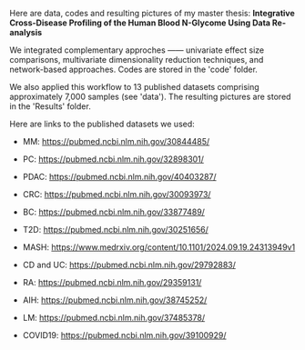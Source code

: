 Here are data, codes and resulting pictures of my master thesis: **Integrative Cross-Disease Profiling of the Human Blood N-Glycome Using Data Re-analysis**

We integrated complementary approches —— univariate effect size comparisons, multivariate dimensionality reduction techniques, and network-based approaches. Codes are stored in the 'code' folder.

We also applied this workflow to 13 published datasets comprising approximately 7,000 samples (see 'data'). The resulting pictures are stored in the 'Results' folder.


Here are links to the published datasets we used:

- MM: https://pubmed.ncbi.nlm.nih.gov/30844485/ 

- PC: https://pubmed.ncbi.nlm.nih.gov/32898301/

- PDAC: https://pubmed.ncbi.nlm.nih.gov/40403287/

- CRC: https://pubmed.ncbi.nlm.nih.gov/30093973/

- BC: https://pubmed.ncbi.nlm.nih.gov/33877489/

- T2D: https://pubmed.ncbi.nlm.nih.gov/30251656/

- MASH: https://www.medrxiv.org/content/10.1101/2024.09.19.24313949v1

- CD and UC: https://pubmed.ncbi.nlm.nih.gov/29792883/

- RA: https://pubmed.ncbi.nlm.nih.gov/29359131/

- AIH: https://pubmed.ncbi.nlm.nih.gov/38745252/

- LM: https://pubmed.ncbi.nlm.nih.gov/37485378/

- COVID19: https://pubmed.ncbi.nlm.nih.gov/39100929/
